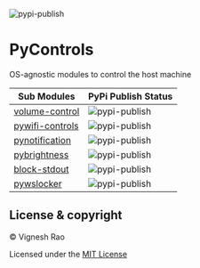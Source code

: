 ![pypi-publish](https://github.com/thevickypedia/pycontrols/actions/workflows/python-publish.yml/badge.svg)

# PyControls

OS-agnostic modules to control the host machine


| **Sub Modules**                                                     | **PyPi Publish Status**                                                                                         |
|---------------------------------------------------------------------|-----------------------------------------------------------------------------------------------------------------|
| [volume-control](https://github.com/thevickypedia/volume-control)   | ![pypi-publish](https://github.com/thevickypedia/volume-control/actions/workflows/python-publish.yml/badge.svg) |
| [pywifi-controls](https://github.com/thevickypedia/pywifi-controls) | ![pypi-publish](https://github.com/thevickypedia/pynotification/actions/workflows/python-publish.yml/badge.svg) |
| [pynotification](https://github.com/thevickypedia/pynotification)   | ![pypi-publish](https://github.com/thevickypedia/pynotification/actions/workflows/python-publish.yml/badge.svg) |
| [pybrightness](https://github.com/thevickypedia/pybrightness)       | ![pypi-publish](https://github.com/thevickypedia/pynotification/actions/workflows/python-publish.yml/badge.svg) |
| [block-stdout](https://github.com/thevickypedia/block-stdout)       | ![pypi-publish](https://github.com/thevickypedia/block-stdout/actions/workflows/python-publish.yml/badge.svg)   |
| [pywslocker](https://github.com/thevickypedia/pywslocker)           | ![pypi-publish](https://github.com/thevickypedia/pynotification/actions/workflows/python-publish.yml/badge.svg) |

## License & copyright

&copy; Vignesh Rao

Licensed under the [MIT License](https://github.com/thevickypedia/pycontrols/blob/main/LICENSE)
